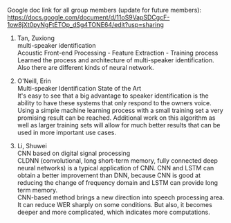 Google doc link for all group members (update for future members): https://docs.google.com/document/d/11oS9VapSDCgcF-1ow8jXt0pyNgFtETOp_dSg4TONE64/edit?usp=sharing


1. Tan, Zuxiong         
multi-speaker identification         
Acoustic Front-end Processing - Feature Extraction - Training process    
Learned the process and architecture of multi-speaker identification. Also there are different kinds of neural network.    

2. O'Neill, Erin   
Multi-speaker Identification State of the Art    
It's easy to see that a big advantage to speaker identification is the ability to have these systems that only respond to the owners voice.        
Using a simple machine learning process with a small training set a very promising result can be reached.  Additional work on this algorithm as well as larger training sets will allow for much better results that can be used in more important use cases.     

3. Li, Shuwei    
CNN based on digital signal processing       
CLDNN (convolutional, long short-term memory, fully connected deep neural networks) is a typical application of CNN. CNN and LSTM can obtain a better improvement than DNN, because CNN is good at reducing the change of frequency domain and LSTM can provide long term memory.       
CNN-based method brings a new direction into speech processing area. It can reduce WER sharply on some conditions. But also, it becomes deeper and more complicated, which indicates more computations.       

